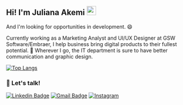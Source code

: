 ## Hi!  I'm Juliana Akemi <img src="https://media.giphy.com/media/hvRJCLFzcasrR4ia7z/giphy.gif" width="25px">


And I'm looking for opportunities in development. 😄

Currently working as a Marketing Analyst and UI/UX Designer at GSW Software/Embraer, I help business bring digital products to their fullest potential. :star2: Wherever I go, the IT department is sure to have better communication and graphic design.
<!--
<img align="center" src="https://github-readme-stats.vercel.app/api/<top-langs>/?username=<JulianaAkemi>&theme=<react>" />
-->
[![Top Langs](https://github-readme-stats.vercel.app/api/top-langs/?username=JulianaAkemi&layout=compact)](https://github.com/JulianaAkemi/github-readme-stats)

###  :speech_balloon: Let's talk!
[![Linkedin Badge](https://img.shields.io/badge/-Linkedin-blue?style=flat-square&logo=Linkedin&logoColor=white&link=https://www.linkedin.com/in/juliana-akemi-k-a676b839/)](https://www.linkedin.com/in/juliana-akemi-k-a676b839/)  [![Gmail Badge](https://img.shields.io/badge/-contact@juliana.akemi-c14438?style=flat-square&logo=Gmail&logoColor=white&link=mailto:julianaakkemi@gmail.com)](mailto:julianaakkemi@gmail.com)  <a href="https://www.instagram.com/jay_akemi/" target="_blank"><img src="https://img.shields.io/badge/Instagram-%23E4405F.svg?&style=flat-square&logo=instagram&logoColor=white" alt="Instagram"></a>

<!--
[<img align="left" alt="JulianaAkemi | My Website" width="22px" src="https://raw.githubusercontent.com/iconic/open-iconic/master/svg/globe.svg" />]







[website]:


**JulianaAkemi/JulianaAkemi** is a ✨ _special_ ✨ repository because its `README.md` (this file) appears on your GitHub profile.

Here are some ideas to get you started:

- 🔭 I’m currently working on ...
- 🌱 I’m currently learning ...
- 👯 I’m looking to collaborate on ...
- 🤔 I’m looking for help with ...
- 💬 Ask me about ...
- 📫 How to reach me: ...
- 😄 Pronouns: ...
- ⚡ Fun fact: ...
-->
